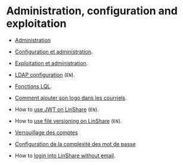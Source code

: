 # Administration, configuration and exploitation

* [Administration](linshare-admin.md)

* [Configuration et administration](configuration-administration.md).

* [Exploitation et administration](exploitation-administration.md).

* [LDAP configuration](../../EN/administration/ldap.md) (`EN`).

* [Fonctions LQL](LQL-functions.md).

* [Comment ajouter son logo dans les courriels](how-to-use-mail-attachment.md).

* How to [use JWT on LinShare](../../EN/administration/how-to-use-jwt.md) (`EN`).

* How to [use file versioning on LinShare](../../EN/administration/how-to-use-file-versioning.md) (`EN`).

* [Verrouillage des comptes](account-lockout-policy.md)

* [Configuration de la complexité des mot de passe](configuration-password-policy.md)

* How to [login into LinShare without email](how-to-login-without-email.md).
